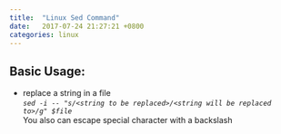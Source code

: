 ```yaml
---
title:  "Linux Sed Command"
date:   2017-07-24 21:27:21 +0800
categories: linux
---
```


## Basic Usage: ##
- replace a string in a file<br>
  *`sed -i -- "s/<string to be replaced>/<string will be replaced to>/g" $file`*<br>
  You also can escape special character with a backslash
